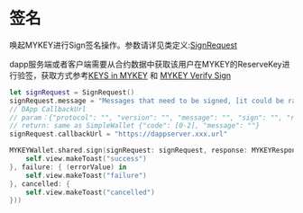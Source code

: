 # 签名

唤起MYKEY进行Sign签名操作。参数请详见类定义:[SignRequest](../../dive-into-mykey/classes-and-methods.md#lei-signrequest)

dapp服务端或者客户端需要从合约数据中获取该用户在MYKEY的ReserveKey进行验签，获取方式参考[KEYS in MYKEY](../../dive-into-mykey/mykey-on-eos.md#mykey帐户结构) 和 [MYKEY Verify Sign](../../dive-into-mykey/mykey-on-eos.md#2-dui-yu-yu-scatter-jian-rong-de-dapp)

```swift
let signRequest = SignRequest()
signRequest.message = "Messages that need to be signed, [it could be random which come from dapp server]"
// DApp CallbackUrl
// param：{"protocol": "", "version": "", "message": "", "sign": "", "ref": "", "account": ""}
// return: same as SimpleWallet {"code": [0-2], "message": ""}
signRequest.callbackUrl = "https://dappserver.xxx.url"

MYKEYWallet.shared.sign(signRequest: signRequest, response: MYKEYResponse.init(success: { (response) in
    self.view.makeToast("success")
}, failure: { (errorValue) in
    self.view.makeToast("failure")
}, cancelled: {
    self.view.makeToast("cancelled")
}))
```

